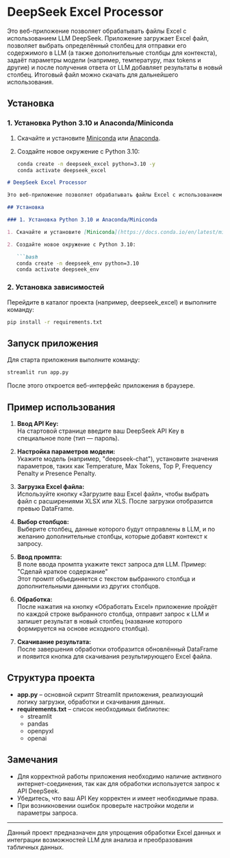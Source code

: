 # DeepSeek Excel Processor

Это веб-приложение позволяет обрабатывать файлы Excel с использованием LLM DeepSeek. Приложение загружает Excel файл, позволяет выбрать определённый столбец для отправки его содержимого в LLM (а также дополнительные столбцы для контекста), задаёт параметры модели (например, температуру, max tokens и другие) и после получения ответа от LLM добавляет результаты в новый столбец. Итоговый файл можно скачать для дальнейшего использования.

## Установка

### 1. Установка Python 3.10 и Anaconda/Miniconda

1. Скачайте и установите [Miniconda](https://docs.conda.io/en/latest/miniconda.html) или [Anaconda](https://www.anaconda.com/products/individual).

2. Создайте новое окружение с Python 3.10:

   ```bash
   conda create -n deepseek_excel python=3.10 -y
   conda activate deepseek_excel


```markdown
# DeepSeek Excel Processor

Это веб-приложение позволяет обрабатывать файлы Excel с использованием LLM DeepSeek. Приложение загружает Excel файл, позволяет выбрать определённый столбец для отправки его содержимого в LLM (а также дополнительные столбцы для контекста), задаёт параметры модели (например, температуру, max tokens и другие) и после получения ответа от LLM добавляет результаты в новый столбец. Итоговый файл можно скачать для дальнейшего использования.

## Установка

### 1. Установка Python 3.10 и Anaconda/Miniconda

1. Скачайте и установите [Miniconda](https://docs.conda.io/en/latest/miniconda.html) или [Anaconda](https://www.anaconda.com/products/individual).

2. Создайте новое окружение с Python 3.10:

   ```bash
   conda create -n deepseek_env python=3.10
   conda activate deepseek_env
   ```

### 2. Установка зависимостей

Перейдите в каталог проекта (например, deepseek_excel) и выполните команду:

```bash
pip install -r requirements.txt
```

## Запуск приложения

Для старта приложения выполните команду:

```bash
streamlit run app.py
```

После этого откроется веб-интерфейс приложения в браузере.

## Пример использования

1. **Ввод API Key:**  
   На стартовой странице введите ваш DeepSeek API Key в специальное поле (тип — пароль).

2. **Настройка параметров модели:**  
   Укажите модель (например, "deepseek-chat"), установите значения параметров, таких как Temperature, Max Tokens, Top P, Frequency Penalty и Presence Penalty.

3. **Загрузка Excel файла:**  
   Используйте кнопку «Загрузите ваш Excel файл», чтобы выбрать файл с расширениями XLSX или XLS. После загрузки отобразится превью DataFrame.

4. **Выбор столбцов:**  
   Выберите столбец, данные которого будут отправлены в LLM, и по желанию дополнительные столбцы, которые добавят контекст к запросу.

5. **Ввод промпта:**  
   В поле ввода промпта укажите текст запроса для LLM. Пример:  
   "Сделай краткое содержание"  
   Этот промпт объединяется с текстом выбранного столбца и дополнительными данными из других столбцов.

6. **Обработка:**  
   После нажатия на кнопку «Обработать Excel» приложение пройдёт по каждой строке выбранного столбца, отправит запрос к LLM и запишет результат в новый столбец (название которого формируется на основе исходного столбца).

7. **Скачивание результата:**  
   После завершения обработки отобразится обновлённый DataFrame и появится кнопка для скачивания результирующего Excel файла.

## Структура проекта

- **app.py** – основной скрипт Streamlit приложения, реализующий логику загрузки, обработки и скачивания данных.
- **requirements.txt** – список необходимых библиотек:
  - streamlit
  - pandas
  - openpyxl
  - openai

## Замечания

- Для корректной работы приложения необходимо наличие активного интернет-соединения, так как для обработки используется запрос к API DeepSeek.
- Убедитесь, что ваш API Key корректен и имеет необходимые права.
- При возникновении ошибок проверьте настройки модели и параметры запроса.

---
Данный проект предназначен для упрощения обработки Excel данных и интеграции возможностей LLM для анализа и преобразования табличных данных.
```
